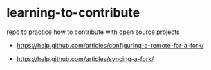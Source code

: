 # learning-to-contribute
repo to practice how to contribute with open source projects

- https://help.github.com/articles/configuring-a-remote-for-a-fork/

- https://help.github.com/articles/syncing-a-fork/

